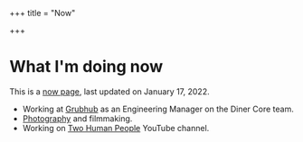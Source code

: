 +++
title = "Now"

+++
# What I'm doing now

This is a [now page](http://nownownow.com/about), last updated on January 17, 2022.

* Working at [Grubhub](https://www.grubhub.com) as an Engineering Manager on the Diner Core team.
* [Photography](https://jnjosh.photography) and filmmaking.
* Working on [Two Human People](http://twohumanpeople.com) YouTube channel.
